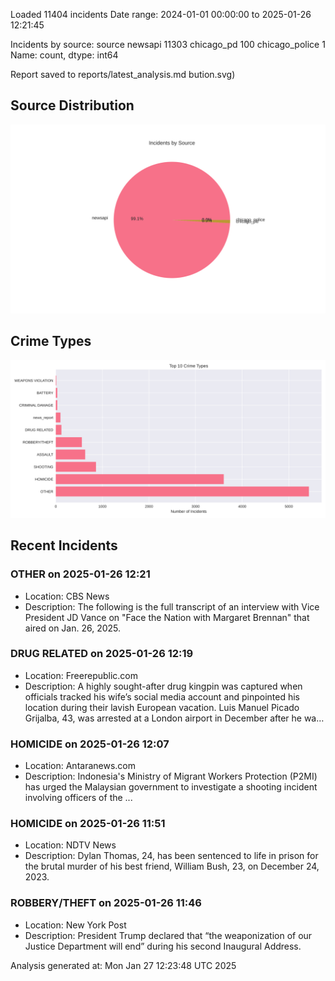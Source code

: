 
Loaded 11404 incidents
Date range: 2024-01-01 00:00:00 to 2025-01-26 12:21:45

Incidents by source:
source
newsapi           11303
chicago_pd          100
chicago_police        1
Name: count, dtype: int64

Report saved to reports/latest_analysis.md
bution.svg)

## Source Distribution
![Source Distribution](images/source_distribution.svg)

## Crime Types
![Crime Types](images/crime_types.svg)

## Recent Incidents

### OTHER on 2025-01-26 12:21
- Location: CBS News
- Description: The following is the full transcript of an interview with Vice President JD Vance on "Face the Nation with Margaret Brennan" that aired on Jan. 26, 2025.


### DRUG RELATED on 2025-01-26 12:19
- Location: Freerepublic.com
- Description: A highly sought-after drug kingpin was captured when officials tracked his wife’s social media account and pinpointed his location during their lavish European vacation. Luis Manuel Picado Grijalba, 43, was arrested at a London airport in December after he wa…


### HOMICIDE on 2025-01-26 12:07
- Location: Antaranews.com
- Description: Indonesia&#39;s Ministry of Migrant Workers Protection (P2MI) has urged the Malaysian government to investigate a shooting incident involving officers of the ...


### HOMICIDE on 2025-01-26 11:51
- Location: NDTV News
- Description: Dylan Thomas, 24, has been sentenced to life in prison for the brutal murder of his best friend, William Bush, 23, on December 24, 2023.


### ROBBERY/THEFT on 2025-01-26 11:46
- Location: New York Post
- Description: President Trump declared that “the weaponization of our Justice Department will end” during his second Inaugural Address.

Analysis generated at: Mon Jan 27 12:23:48 UTC 2025
